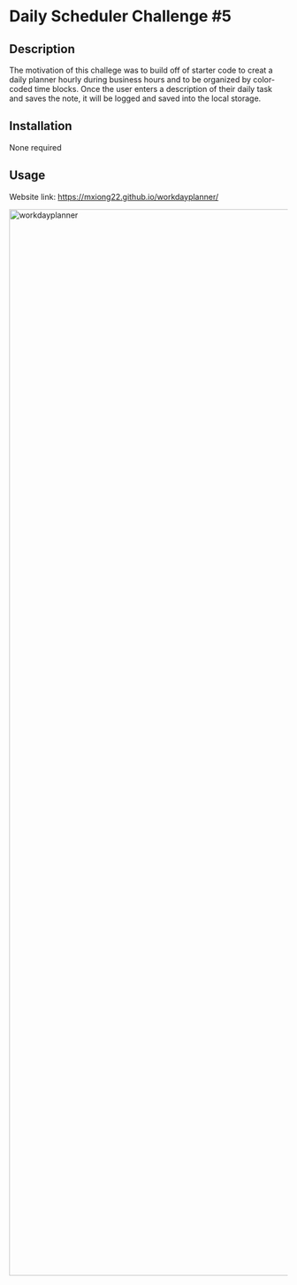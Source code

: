 # Daily Scheduler Challenge #5

## Description
The motivation of this challege was to build off of starter code to creat a daily planner hourly during business hours and to be organized by color-coded time blocks. Once the user enters a description of their daily task and saves the note, it will be logged and saved into the local storage. 

## Installation 
None required 

## Usage 
Website link: https://mxiong22.github.io/workdayplanner/

<img width="1928" alt="workdayplanner" src="https://user-images.githubusercontent.com/107875628/193734701-7ad90c43-55ad-4475-bed7-b162514cf3d6.png">



